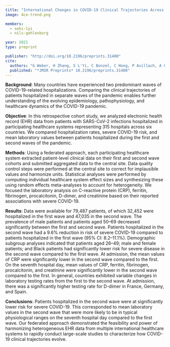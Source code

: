 ```yaml
---
title: "International Changes in COVID-19 Clinical Trajectories Across 315 Hospitals and 6 Countries: a 4CE Consortium Study"
image: 4ce-trend.png

members:
  - sehi-lyi
  - nils-gehlenborg

year: 2021
type: preprint

publisher: "http://doi.org/10.2196/preprints.31400"
cite:
  authors: "G Weber, H Zhang, S L'Yi, C Bonzel, C Hong, P Avillach, A Gutiérrez-Sacristán, N Palmer, A Tan, X Wang, W Yuan, N Gehlenborg, A Alloni, D Amendola, A Bellasi, R Bellazzi, M Beraghi, M Bucalo, L Chiovato, K Cho, A Dagliati, H Estiri, R Follett, N García-Barrio, D Hanauer, D Henderson, Y Ho, J Holmes, M Hutch, R Kavuluru, K Kirchoff, J Klann, A Krishnamurthy, T Le, M Liu, N Loh, S Lozano-Zahonero, Y Luo, S Maidlow, A Makoudjou, A Malovini, B Moal, M Morris, D Mowery, S Murphy, A Neuraz, K Ngiam, M Okoshi, G Omenn, L Patel, M Pedrera-Jiménez, R Prudente, M Samayamuthu, J Sanz, E Schriver, P Schubert, P Serrano-Balazote, B Tan, S Tanni, V Tibollo, S Visweswaran, K Wagholikar, Z Xia, D Zoeller, The Consortium For Clinical Characterization Of COVID-19 By EHR (4CE), I Kohane, T Cai, A South, G Brat"
  published: "*JMIR Preprints* 10.2196/preprints.31400"
---
```

**Background**: Many countries have experienced two predominant waves of COVID-19-related hospitalizations. Comparing the clinical trajectories of patients hospitalized in separate waves of the pandemic enables further understanding of the evolving epidemiology, pathophysiology, and healthcare dynamics of the COVID-19 pandemic.

**Objective**: In this retrospective cohort study, we analyzed electronic health record (EHR) data from patients with SARS-CoV-2 infections hospitalized in participating healthcare systems representing 315 hospitals across six countries. We compared hospitalization rates, severe COVID-19 risk, and mean laboratory values between patients hospitalized during the first and second waves of the pandemic.

**Methods**: Using a federated approach, each participating healthcare system extracted patient-level clinical data on their first and second wave cohorts and submitted aggregated data to the central site. Data quality control steps were performed at the central site to correct for implausible values and harmonize units. Statistical analyses were performed by computing individual healthcare system effect sizes and synthesizing these using random effects meta-analyses to account for heterogeneity. We focused the laboratory analysis on C-reactive protein (CRP), ferritin, fibrinogen, procalcitonin, D-dimer, and creatinine based on their reported associations with severe COVID-19.

**Results**: Data were available for 79,487 patients, of which 32,452 were hospitalized in the first wave and 47,035 in the second wave. The prevalence of male patients and patients aged 50–69 decreased significantly between the first and second wave. Patients hospitalized in the second wave had a 9.6% reduction in risk of severe COVID-19 compared to patients hospitalized in the first wave (95% CI: 8.2–11.1%). Demographic subgroup analyses indicated that patients aged 26–49; male and female patients; and Black patients had significantly lower risk for severe disease in the second wave compared to the first wave. At admission, the mean values of CRP were significantly lower in the second wave compared to the first. On the seventh hospital day, mean values of CRP, ferritin, fibrinogen, procalcitonin, and creatinine were significantly lower in the second wave compared to the first. In general, countries exhibited variable changes in laboratory testing rates from the first to the second wave. At admission, there was a significantly higher testing rate for D-dimer in France, Germany, and Spain.

**Conclusions**: Patients hospitalized in the second wave were at significantly lower risk for severe COVID-19. This corresponded to mean laboratory values in the second wave that were more likely to be in typical physiological ranges on the seventh hospital day compared to the first wave. Our federated approach demonstrated the feasibility and power of harmonizing heterogeneous EHR data from multiple international healthcare systems to rapidly conduct large-scale studies to characterize how COVID-19 clinical trajectories evolve.
